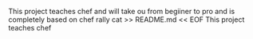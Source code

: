 This project teaches chef and will take ou from begiiner to pro and is completely based on chef rally
cat >> README.md << EOF
This project teaches chef
